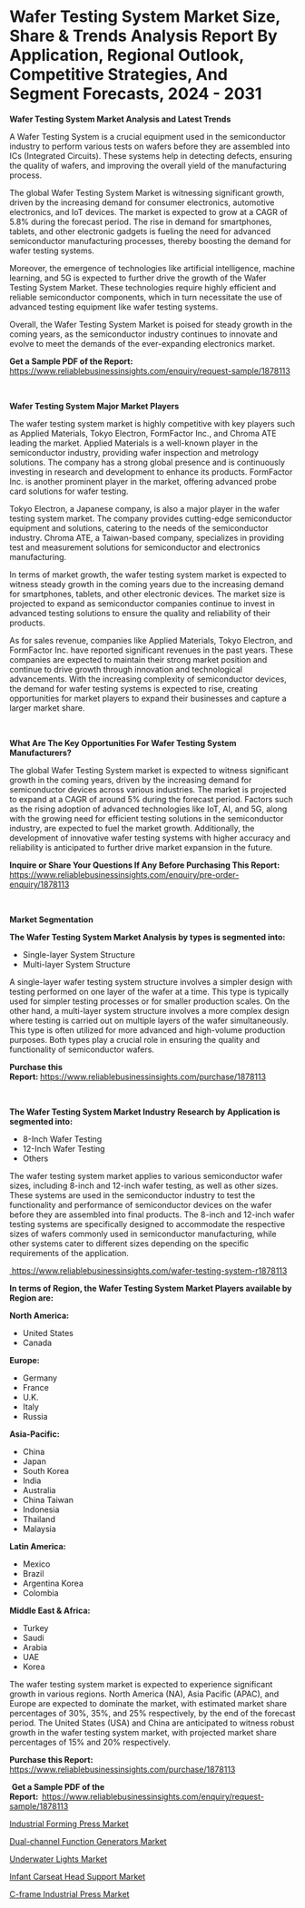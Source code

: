 <p><h1>Wafer Testing System Market Size, Share & Trends Analysis Report By Application, Regional Outlook, Competitive Strategies, And Segment Forecasts, 2024 - 2031</h1></p><p><strong>Wafer Testing System Market Analysis and Latest Trends</strong></p>
<p><p>A Wafer Testing System is a crucial equipment used in the semiconductor industry to perform various tests on wafers before they are assembled into ICs (Integrated Circuits). These systems help in detecting defects, ensuring the quality of wafers, and improving the overall yield of the manufacturing process.</p><p>The global Wafer Testing System Market is witnessing significant growth, driven by the increasing demand for consumer electronics, automotive electronics, and IoT devices. The market is expected to grow at a CAGR of 5.8% during the forecast period. The rise in demand for smartphones, tablets, and other electronic gadgets is fueling the need for advanced semiconductor manufacturing processes, thereby boosting the demand for wafer testing systems.</p><p>Moreover, the emergence of technologies like artificial intelligence, machine learning, and 5G is expected to further drive the growth of the Wafer Testing System Market. These technologies require highly efficient and reliable semiconductor components, which in turn necessitate the use of advanced testing equipment like wafer testing systems.</p><p>Overall, the Wafer Testing System Market is poised for steady growth in the coming years, as the semiconductor industry continues to innovate and evolve to meet the demands of the ever-expanding electronics market.</p></p>
<p><strong>Get a Sample PDF of the Report:&nbsp;</strong> <a href="https://www.reliablebusinessinsights.com/enquiry/request-sample/1878113">https://www.reliablebusinessinsights.com/enquiry/request-sample/1878113</a></p>
<p>&nbsp;</p>
<p><strong>Wafer Testing System Major Market Players</strong></p>
<p><p>The wafer testing system market is highly competitive with key players such as Applied Materials, Tokyo Electron, FormFactor Inc., and Chroma ATE leading the market. Applied Materials is a well-known player in the semiconductor industry, providing wafer inspection and metrology solutions. The company has a strong global presence and is continuously investing in research and development to enhance its products. FormFactor Inc. is another prominent player in the market, offering advanced probe card solutions for wafer testing.</p><p>Tokyo Electron, a Japanese company, is also a major player in the wafer testing system market. The company provides cutting-edge semiconductor equipment and solutions, catering to the needs of the semiconductor industry. Chroma ATE, a Taiwan-based company, specializes in providing test and measurement solutions for semiconductor and electronics manufacturing.</p><p>In terms of market growth, the wafer testing system market is expected to witness steady growth in the coming years due to the increasing demand for smartphones, tablets, and other electronic devices. The market size is projected to expand as semiconductor companies continue to invest in advanced testing solutions to ensure the quality and reliability of their products.</p><p>As for sales revenue, companies like Applied Materials, Tokyo Electron, and FormFactor Inc. have reported significant revenues in the past years. These companies are expected to maintain their strong market position and continue to drive growth through innovation and technological advancements. With the increasing complexity of semiconductor devices, the demand for wafer testing systems is expected to rise, creating opportunities for market players to expand their businesses and capture a larger market share.</p></p>
<p>&nbsp;</p>
<p><strong>What Are The Key Opportunities For Wafer Testing System Manufacturers?</strong></p>
<p><p>The global Wafer Testing System market is expected to witness significant growth in the coming years, driven by the increasing demand for semiconductor devices across various industries. The market is projected to expand at a CAGR of around 5% during the forecast period. Factors such as the rising adoption of advanced technologies like IoT, AI, and 5G, along with the growing need for efficient testing solutions in the semiconductor industry, are expected to fuel the market growth. Additionally, the development of innovative wafer testing systems with higher accuracy and reliability is anticipated to further drive market expansion in the future.</p></p>
<p><strong>Inquire or Share Your Questions If Any Before Purchasing This Report:</strong> <a href="https://www.reliablebusinessinsights.com/enquiry/pre-order-enquiry/1878113">https://www.reliablebusinessinsights.com/enquiry/pre-order-enquiry/1878113</a></p>
<p>&nbsp;</p>
<p><strong>Market Segmentation</strong></p>
<p><strong>The Wafer Testing System Market Analysis by types is segmented into:</strong></p>
<p><ul><li>Single-layer System Structure</li><li>Multi-layer System Structure</li></ul></p>
<p><p>A single-layer wafer testing system structure involves a simpler design with testing performed on one layer of the wafer at a time. This type is typically used for simpler testing processes or for smaller production scales. On the other hand, a multi-layer system structure involves a more complex design where testing is carried out on multiple layers of the wafer simultaneously. This type is often utilized for more advanced and high-volume production purposes. Both types play a crucial role in ensuring the quality and functionality of semiconductor wafers.</p></p>
<p><strong>Purchase this Report:&nbsp;</strong><a href="https://www.reliablebusinessinsights.com/purchase/1878113">https://www.reliablebusinessinsights.com/purchase/1878113</a></p>
<p>&nbsp;</p>
<p><strong>The Wafer Testing System Market Industry Research by Application is segmented into:</strong></p>
<p><ul><li>8-Inch Wafer Testing</li><li>12-Inch Wafer Testing</li><li>Others</li></ul></p>
<p><p>The wafer testing system market applies to various semiconductor wafer sizes, including 8-inch and 12-inch wafer testing, as well as other sizes. These systems are used in the semiconductor industry to test the functionality and performance of semiconductor devices on the wafer before they are assembled into final products. The 8-inch and 12-inch wafer testing systems are specifically designed to accommodate the respective sizes of wafers commonly used in semiconductor manufacturing, while other systems cater to different sizes depending on the specific requirements of the application.</p></p>
<p><a href="https://www.reliablebusinessinsights.com/wafer-testing-system-r1878113">&nbsp;https://www.reliablebusinessinsights.com/wafer-testing-system-r1878113</a></p>
<p><strong>In terms of Region, the Wafer Testing System Market Players available by Region are:</strong></p>
<p>
    <p> <strong> North America: </strong>
        <ul>
            <li>United States</li>
            <li>Canada</li>
        </ul>
        </p> 
    <p> <strong> Europe: </strong>
        <ul>
            <li>Germany</li>
            <li>France</li>
            <li>U.K.</li>
            <li>Italy</li>
            <li>Russia</li>
        </ul>
        </p> 
    <p> <strong> Asia-Pacific: </strong>
        <ul>
            <li>China</li>
            <li>Japan</li>
            <li>South Korea</li>
            <li>India</li>
            <li>Australia</li>
            <li>China Taiwan</li>
            <li>Indonesia</li>
            <li>Thailand</li>
            <li>Malaysia</li>
        </ul>
        </p> 
    <p> <strong> Latin America: </strong>
        <ul>
            <li>Mexico</li>
            <li>Brazil</li>
            <li>Argentina Korea</li>
            <li>Colombia</li>
        </ul>
        </p> 
    <p> <strong> Middle East & Africa: </strong>
        <ul>
            <li>Turkey</li>
            <li>Saudi</li>
            <li>Arabia</li>
            <li>UAE</li>
            <li>Korea</li>
        </ul>
    </p>
    </p>
<p><p>The wafer testing system market is expected to experience significant growth in various regions. North America (NA), Asia Pacific (APAC), and Europe are expected to dominate the market, with estimated market share percentages of 30%, 35%, and 25% respectively, by the end of the forecast period. The United States (USA) and China are anticipated to witness robust growth in the wafer testing system market, with projected market share percentages of 15% and 20% respectively.</p></p>
<p><strong>Purchase this Report: </strong><a href="https://www.reliablebusinessinsights.com/purchase/1878113">https://www.reliablebusinessinsights.com/purchase/1878113</a></p>
<p>&nbsp;<strong>Get a Sample PDF of the Report:&nbsp;&nbsp;</strong><a href="https://www.reliablebusinessinsights.com/enquiry/request-sample/1878113">https://www.reliablebusinessinsights.com/enquiry/request-sample/1878113</a></p>
<p><strong></strong></p>
<p><p><a href="https://github.com/globismark/Market-Research-Report-List-4/blob/main/industrial-forming-press-market.md">Industrial Forming Press Market</a></p><p><a href="https://github.com/dmmanir420/Market-Research-Report-List-2/blob/main/dual-channel-function-generators-market.md">Dual-channel Function Generators Market</a></p><p><a href="https://medium.com/@marthawweekley82024/underwater-lights-industry-analysis-report-its-market-size-growing-with-a-cagr-of-5-9-aa01f13bcf47">Underwater Lights Market</a></p><p><a href="https://medium.com/@irwingibson2023/global-infant-carseat-head-support-market-exploring-market-share-market-trends-and-future-growth-15c965a3225c">Infant Carseat Head Support Market</a></p><p><a href="https://github.com/susanjprice2023/Market-Research-Report-List-2/blob/main/c-frame-industrial-press-market.md">C-frame Industrial Press Market</a></p></p>